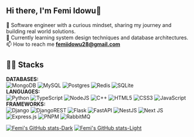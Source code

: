 ## Hi there, I'm Femi Idowu👋
🌱 Software engineer with a curious mindset, sharing my journey and building real world solutions.<br/>
🔭 Currently learning system design techniques and database architectures.</br>
📫 How to reach me **femiidowu28@gmail.com** </br>

## 👨‍💻 Stacks<br/>
<b>DATABASES:</b><br/> ![MongoDB](https://img.shields.io/badge/MongoDB-%234ea94b.svg?style=for-the-badge&logo=mongodb&logoColor=white) ![MySQL](https://img.shields.io/badge/mysql-4479A1.svg?style=for-the-badge&logo=mysql&logoColor=white) ![Postgres](https://img.shields.io/badge/postgres-%23316192.svg?style=for-the-badge&logo=postgresql&logoColor=white) ![Redis](https://img.shields.io/badge/redis-%23DD0031.svg?style=for-the-badge&logo=redis&logoColor=white) 	![SQLite](https://img.shields.io/badge/sqlite-%2307405e.svg?style=for-the-badge&logo=sqlite&logoColor=white) <br/>
**LANGUAGES:**<br/> ![Python](https://img.shields.io/badge/python-3670A0?style=for-the-badge&logo=python&logoColor=ffdd54) ![TypeScript](https://img.shields.io/badge/typescript-%23007ACC.svg?style=for-the-badge&logo=typescript&logoColor=white) ![NodeJS](https://img.shields.io/badge/node.js-6DA55F?style=for-the-badge&logo=node.js&logoColor=white) ![C++](https://img.shields.io/badge/c++-%2300599C.svg?style=for-the-badge&logo=c%2B%2B&logoColor=white) ![HTML5](https://img.shields.io/badge/html5-%23E34F26.svg?style=for-the-badge&logo=html5&logoColor=white) ![CSS3](https://img.shields.io/badge/css3-%231572B6.svg?style=for-the-badge&logo=css3&logoColor=white) ![JavaScript](https://img.shields.io/badge/javascript-%23323330.svg?style=for-the-badge&logo=javascript&logoColor=%23F7DF1E) <br/>
**FRAMEWORKS:**<br/> ![Django](https://img.shields.io/badge/django-%23092E20.svg?style=for-the-badge&logo=django&logoColor=white) ![DjangoREST](https://img.shields.io/badge/DJANGO-REST-ff1709?style=for-the-badge&logo=django&logoColor=white&color=ff1709&labelColor=gray) ![Flask](https://img.shields.io/badge/flask-%23000.svg?style=for-the-badge&logo=flask&logoColor=white) ![FastAPI](https://img.shields.io/badge/FastAPI-005571?style=for-the-badge&logo=fastapi)  ![NestJS](https://img.shields.io/badge/nestjs-%23E0234E.svg?style=for-the-badge&logo=nestjs&logoColor=white) ![Next JS](https://img.shields.io/badge/Next-black?style=for-the-badge&logo=next.js&logoColor=white) ![Express.js](https://img.shields.io/badge/express.js-%23404d59.svg?style=for-the-badge&logo=express&logoColor=%2361DAFB) ![PNPM](https://img.shields.io/badge/pnpm-%234a4a4a.svg?style=for-the-badge&logo=pnpm&logoColor=f69220) ![RabbitMQ](https://img.shields.io/badge/Rabbitmq-FF6600?style=for-the-badge&logo=rabbitmq&logoColor=white) <br/>
<!-- [![Femi's GitHub stats](https://github-readme-stats.vercel.app/api?username=femi-id)](https://github.com/anuraghazra/github-readme-stats&show_icons=true&theme=dark) -->

[![Femi's GitHub stats-Dark](https://github-readme-stats.vercel.app/api?username=femi-id&show_icons=true&theme=dark#gh-dark-mode-only)](https://github.com/anuraghazra/github-readme-stats#gh-dark-mode-only)
[![Femi's GitHub stats-Light](https://github-readme-stats.vercel.app/api?username=femi-id&show_icons=true&theme=default#gh-light-mode-only)](https://github.com/anuraghazra/github-readme-stats#gh-light-mode-only)
<!--
**Femi-ID/femi-id** is a ✨ _special_ ✨ repository because its `README.md` (this file) appears on your GitHub profile.

Here are some ideas to get you started:

- 🔭 I’m currently working on ...
- 🌱 I’m currently learning ...
- 👯 I’m looking to collaborate on ...
- 🤔 I’m looking for help with ...
- 💬 Ask me about ...
- 📫 How to reach me: ...
- 😄 Pronouns: ...
- ⚡ Fun fact: ...
-->
